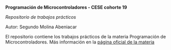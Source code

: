 **Programación de Microcontroladores - CESE cohorte 19**

*Repositorio de trabajos prácticos*

Autor: Segundo Molina Abeniacar

El repositorio contiene los trabajos prácticos de la materia Programación de Microcontroladores. Más información en la [página oficial de la materia](https://sites.google.com/cursoscapse.com/pdm/)
